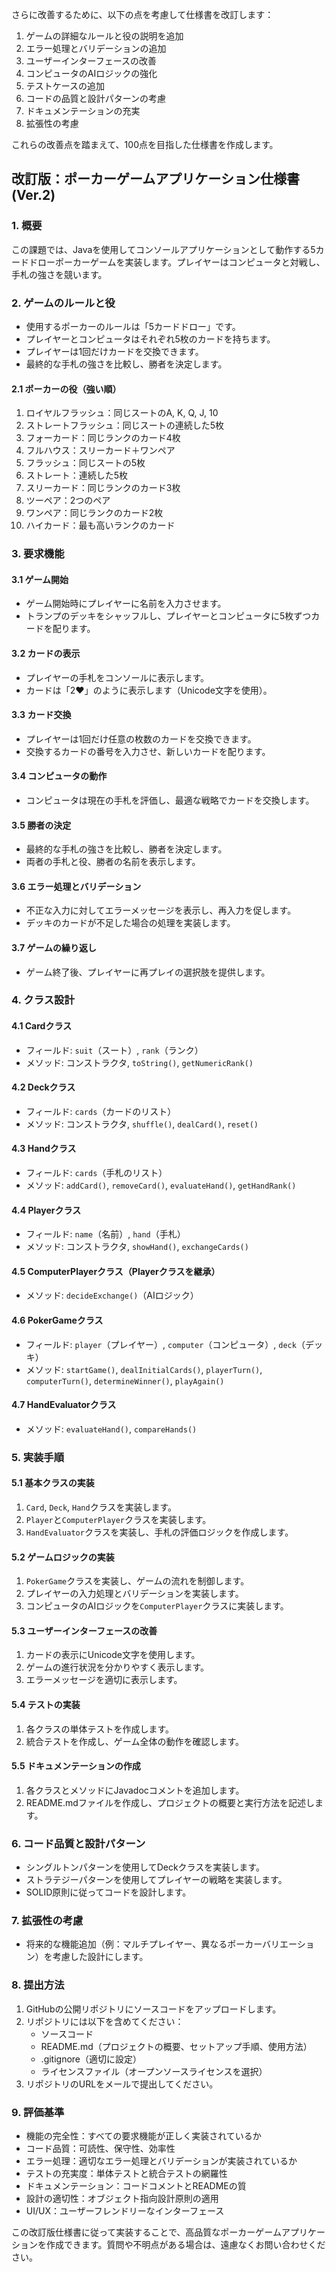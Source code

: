 さらに改善するために、以下の点を考慮して仕様書を改訂します：

1. ゲームの詳細なルールと役の説明を追加
2. エラー処理とバリデーションの追加
3. ユーザーインターフェースの改善
4. コンピュータのAIロジックの強化
5. テストケースの追加
6. コードの品質と設計パターンの考慮
7. ドキュメンテーションの充実
8. 拡張性の考慮

これらの改善点を踏まえて、100点を目指した仕様書を作成します。

## 改訂版：ポーカーゲームアプリケーション仕様書 (Ver.2)

### 1. 概要
この課題では、Javaを使用してコンソールアプリケーションとして動作する5カードドローポーカーゲームを実装します。プレイヤーはコンピュータと対戦し、手札の強さを競います。

### 2. ゲームのルールと役
- 使用するポーカーのルールは「5カードドロー」です。
- プレイヤーとコンピュータはそれぞれ5枚のカードを持ちます。
- プレイヤーは1回だけカードを交換できます。
- 最終的な手札の強さを比較し、勝者を決定します。

#### 2.1 ポーカーの役（強い順）
1. ロイヤルフラッシュ：同じスートのA, K, Q, J, 10
2. ストレートフラッシュ：同じスートの連続した5枚
3. フォーカード：同じランクのカード4枚
4. フルハウス：スリーカード＋ワンペア
5. フラッシュ：同じスートの5枚
6. ストレート：連続した5枚
7. スリーカード：同じランクのカード3枚
8. ツーペア：2つのペア
9. ワンペア：同じランクのカード2枚
10. ハイカード：最も高いランクのカード

### 3. 要求機能

#### 3.1 ゲーム開始
- ゲーム開始時にプレイヤーに名前を入力させます。
- トランプのデッキをシャッフルし、プレイヤーとコンピュータに5枚ずつカードを配ります。

#### 3.2 カードの表示
- プレイヤーの手札をコンソールに表示します。
- カードは「2♥」のように表示します（Unicode文字を使用）。

#### 3.3 カード交換
- プレイヤーは1回だけ任意の枚数のカードを交換できます。
- 交換するカードの番号を入力させ、新しいカードを配ります。

#### 3.4 コンピュータの動作
- コンピュータは現在の手札を評価し、最適な戦略でカードを交換します。

#### 3.5 勝者の決定
- 最終的な手札の強さを比較し、勝者を決定します。
- 両者の手札と役、勝者の名前を表示します。

#### 3.6 エラー処理とバリデーション
- 不正な入力に対してエラーメッセージを表示し、再入力を促します。
- デッキのカードが不足した場合の処理を実装します。

#### 3.7 ゲームの繰り返し
- ゲーム終了後、プレイヤーに再プレイの選択肢を提供します。

### 4. クラス設計

#### 4.1 Cardクラス
- フィールド: `suit`（スート）, `rank`（ランク）
- メソッド: コンストラクタ, `toString()`, `getNumericRank()`

#### 4.2 Deckクラス
- フィールド: `cards`（カードのリスト）
- メソッド: コンストラクタ, `shuffle()`, `dealCard()`, `reset()`

#### 4.3 Handクラス
- フィールド: `cards`（手札のリスト）
- メソッド: `addCard()`, `removeCard()`, `evaluateHand()`, `getHandRank()`

#### 4.4 Playerクラス
- フィールド: `name`（名前）, `hand`（手札）
- メソッド: コンストラクタ, `showHand()`, `exchangeCards()`

#### 4.5 ComputerPlayerクラス（Playerクラスを継承）
- メソッド: `decideExchange()`（AIロジック）

#### 4.6 PokerGameクラス
- フィールド: `player`（プレイヤー）, `computer`（コンピュータ）, `deck`（デッキ）
- メソッド: `startGame()`, `dealInitialCards()`, `playerTurn()`, `computerTurn()`, `determineWinner()`, `playAgain()`

#### 4.7 HandEvaluatorクラス
- メソッド: `evaluateHand()`, `compareHands()`

### 5. 実装手順

#### 5.1 基本クラスの実装
1. `Card`, `Deck`, `Hand`クラスを実装します。
2. `Player`と`ComputerPlayer`クラスを実装します。
3. `HandEvaluator`クラスを実装し、手札の評価ロジックを作成します。

#### 5.2 ゲームロジックの実装
1. `PokerGame`クラスを実装し、ゲームの流れを制御します。
2. プレイヤーの入力処理とバリデーションを実装します。
3. コンピュータのAIロジックを`ComputerPlayer`クラスに実装します。

#### 5.3 ユーザーインターフェースの改善
1. カードの表示にUnicode文字を使用します。
2. ゲームの進行状況を分かりやすく表示します。
3. エラーメッセージを適切に表示します。

#### 5.4 テストの実装
1. 各クラスの単体テストを作成します。
2. 統合テストを作成し、ゲーム全体の動作を確認します。

#### 5.5 ドキュメンテーションの作成
1. 各クラスとメソッドにJavadocコメントを追加します。
2. README.mdファイルを作成し、プロジェクトの概要と実行方法を記述します。

### 6. コード品質と設計パターン
- シングルトンパターンを使用してDeckクラスを実装します。
- ストラテジーパターンを使用してプレイヤーの戦略を実装します。
- SOLID原則に従ってコードを設計します。

### 7. 拡張性の考慮
- 将来的な機能追加（例：マルチプレイヤー、異なるポーカーバリエーション）を考慮した設計にします。

### 8. 提出方法
1. GitHubの公開リポジトリにソースコードをアップロードします。
2. リポジトリには以下を含めてください：
   - ソースコード
   - README.md（プロジェクトの概要、セットアップ手順、使用方法）
   - .gitignore（適切に設定）
   - ライセンスファイル（オープンソースライセンスを選択）
3. リポジトリのURLをメールで提出してください。

### 9. 評価基準
- 機能の完全性：すべての要求機能が正しく実装されているか
- コード品質：可読性、保守性、効率性
- エラー処理：適切なエラー処理とバリデーションが実装されているか
- テストの充実度：単体テストと統合テストの網羅性
- ドキュメンテーション：コードコメントとREADMEの質
- 設計の適切性：オブジェクト指向設計原則の適用
- UI/UX：ユーザーフレンドリーなインターフェース

この改訂版仕様書に従って実装することで、高品質なポーカーゲームアプリケーションを作成できます。質問や不明点がある場合は、遠慮なくお問い合わせください。
